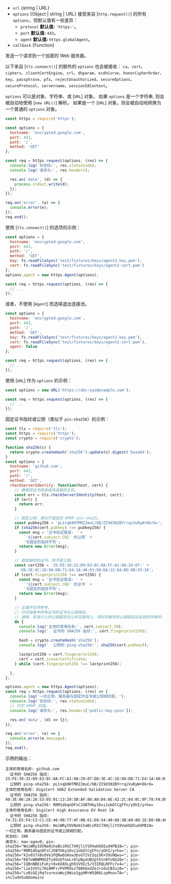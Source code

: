 <!-- YAML
added: v0.3.6
changes:
  - version: v10.9.0
    pr-url: https://github.com/nodejs/node/pull/21616
    description: 现在可以将 `url` 参数与一个单独的 `options` 对象一起传入。
  - version: v9.3.0
    pr-url: https://github.com/nodejs/node/pull/14903
    description: 参数 `options` 现在可以包含 `clientCertEngine`。
  - version: v7.5.0
    pr-url: https://github.com/nodejs/node/pull/10638
    description: 参数 `options` 可以是 WHATWG `URL` 对象。
-->
* `url` {string | URL}
* `options` {Object | string | URL} 接受来自 [`http.request()`] 的所有 `options`，但默认值有一些差异：
  - `protocol` **默认值:** `'https:'`。
  - `port` **默认值:** `443`。
  - `agent` **默认值:** `https.globalAgent`。
* `callback` {Function}

发送一个请求到一个加密的 Web 服务器。

以下来自 [`tls.connect()`] 的额外的 `options` 也会被接收：
`ca`、`cert`、`ciphers`、`clientCertEngine`、`crl`、`dhparam`、`ecdhCurve`、`honorCipherOrder`、`key`、`passphrase`、`pfx`、`rejectUnauthorized`、`secureOptions`、`secureProtocol`、`servername`、`sessionIdContext`。

`options` 可以是对象、字符串、或 [`URL`] 对象。
如果 `options` 是一个字符串, 则会被自动地使用 [`new URL()`] 解析。
如果是一个 [`URL`] 对象，则会被自动地转换为一个普通的 `options` 对象。

```js
const https = require('https');

const options = {
  hostname: 'encrypted.google.com',
  port: 443,
  path: '/',
  method: 'GET'
};

const req = https.request(options, (res) => {
  console.log('状态码:', res.statusCode);
  console.log('请求头:', res.headers);

  res.on('data', (d) => {
    process.stdout.write(d);
  });
});

req.on('error', (e) => {
  console.error(e);
});
req.end();
```

使用 [`tls.connect()`] 的选项的示例：

```js
const options = {
  hostname: 'encrypted.google.com',
  port: 443,
  path: '/',
  method: 'GET',
  key: fs.readFileSync('test/fixtures/keys/agent2-key.pem'),
  cert: fs.readFileSync('test/fixtures/keys/agent2-cert.pem')
};
options.agent = new https.Agent(options);

const req = https.request(options, (res) => {
  // ...
});
```

或者，不使用 [`Agent`] 而选择退出连接池。

```js
const options = {
  hostname: 'encrypted.google.com',
  port: 443,
  path: '/',
  method: 'GET',
  key: fs.readFileSync('test/fixtures/keys/agent2-key.pem'),
  cert: fs.readFileSync('test/fixtures/keys/agent2-cert.pem'),
  agent: false
};

const req = https.request(options, (res) => {
  // ...
});
```

使用 [`URL`] 作为 `options` 的示例：

```js
const options = new URL('https://abc:xyz@example.com');

const req = https.request(options, (res) => {
  // ...
});
```

固定证书指纹或公钥（类似于 `pin-sha256`）的示例：

```js
const tls = require('tls');
const https = require('https');
const crypto = require('crypto');

function sha256(s) {
  return crypto.createHash('sha256').update(s).digest('base64');
}
const options = {
  hostname: 'github.com',
  port: 443,
  path: '/',
  method: 'GET',
  checkServerIdentity: function(host, cert) {
    // 确保将证书颁发给所连接的主机。
    const err = tls.checkServerIdentity(host, cert);
    if (err) {
      return err;
    }

    // 固定公钥，类似于固定的 HPKP pin-sha25。
    const pubkey256 = 'pL1+qb9HTMRZJmuC/bB/ZI9d302BYrrqiVuRyW+DGrU=';
    if (sha256(cert.pubkey) !== pubkey256) {
      const msg = '证书验证错误: ' +
        `'${cert.subject.CN}' 的公钥` +
        '与固定的指纹不符';
      return new Error(msg);
    }

    // 固定确切的证书，而不是公钥。
    const cert256 = '25:FE:39:32:D9:63:8C:8A:FC:A1:9A:29:87:' +
      'D8:3E:4C:1D:98:DB:71:E4:1A:48:03:98:EA:22:6A:BD:8B:93:16';
    if (cert.fingerprint256 !== cert256) {
      const msg = '证书验证错误: ' +
        `'${cert.subject.CN}' 的证书` +
        '与固定的指纹不符';
      return new Error(msg);
    }

    // 此循环仅供参考。
    // 打印链条中所有证书的证书与公钥指纹。 
    // 通常，将发行人的公钥固定在公共互联网上，同时将服务的公钥固定在私密的环境中。
    do {
      console.log('主体的常用名称:', cert.subject.CN);
      console.log('  证书的 SHA256 指纹:', cert.fingerprint256);

      hash = crypto.createHash('sha256');
      console.log('  公钥的 ping-sha256:', sha256(cert.pubkey));

      lastprint256 = cert.fingerprint256;
      cert = cert.issuerCertificate;
    } while (cert.fingerprint256 !== lastprint256);

  },
};

options.agent = new https.Agent(options);
const req = https.request(options, (res) => {
  console.log('一切正常。服务器与固定的证书或公钥相匹配。');
  console.log('状态码:', res.statusCode);
  // 打印 HPKP 的值。
  console.log('请求头:', res.headers['public-key-pins']);

  res.on('data', (d) => {});
});

req.on('error', (e) => {
  console.error(e.message);
});
req.end();
```

示例的输出：

```text
主体的常用名称: github.com
  证书的 SHA256 指纹: 25:FE:39:32:D9:63:8C:8A:FC:A1:9A:29:87:D8:3E:4C:1D:98:DB:71:E4:1A:48:03:98:EA:22:6A:BD:8B:93:16
  公钥的 ping-sha256: pL1+qb9HTMRZJmuC/bB/ZI9d302BYrrqiVuRyW+DGrU=
主体的常用名称: DigiCert SHA2 Extended Validation Server CA
  证书的 SHA256 指纹: 40:3E:06:2A:26:53:05:91:13:28:5B:AF:80:A0:D4:AE:42:2C:84:8C:9F:78:FA:D0:1F:C9:4B:C5:B8:7F:EF:1A
  公钥的 ping-sha256: RRM1dGqnDFsCJXBTHky16vi1obOlCgFFn/yOhI/y+ho=
主体的常用名称: DigiCert High Assurance EV Root CA
  证书的 SHA256 指纹: 74:31:E5:F4:C3:C1:CE:46:90:77:4F:0B:61:E0:54:40:88:3B:A9:A0:1E:D0:0B:A6:AB:D7:80:6E:D3:B1:18:CF
  公钥的 ping-sha256: WoiWRyIOVNa9ihaBciRSC7XHjliYS9VwUGOIud4PB18=
一切正常。服务器与固定的证书或公钥相匹配。
状态码: 200
请求头: max-age=0; pin-sha256="WoiWRyIOVNa9ihaBciRSC7XHjliYS9VwUGOIud4PB18="; pin-sha256="RRM1dGqnDFsCJXBTHky16vi1obOlCgFFn/yOhI/y+ho="; pin-sha256="k2v657xBsOVe1PQRwOsHsw3bsGT2VzIqz5K+59sNQws="; pin-sha256="K87oWBWM9UZfyddvDfoxL+8lpNyoUB2ptGtn0fv6G2Q="; pin-sha256="IQBnNBEiFuhj+8x6X8XLgh01V9Ic5/V3IRQLNFFc7v4="; pin-sha256="iie1VXtL7HzAMF+/PVPR9xzT80kQxdZeJ+zduCB3uj0="; pin-sha256="LvRiGEjRqfzurezaWuj8Wie2gyHMrW5Q06LspMnox7A="; includeSubDomains
```



